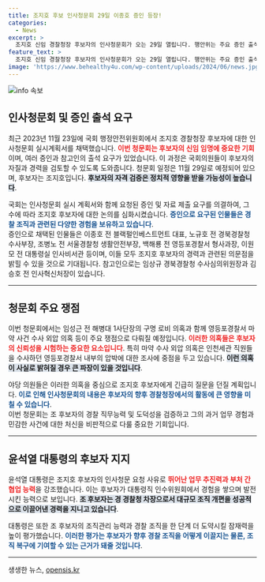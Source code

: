 ```yaml
---
title: 조지호 후보 인사청문회 29일 이종호 증인 등장!
categories:
  - News
excerpt: >
  조지호 신임 경찰청장 후보자의 인사청문회가 오는 29일 열립니다. 행안위는 주요 증인 출석을 요구하며, 야당은 경찰청의 수사 외압 의혹에 집중할 계획입니다. 클릭으로 진실을 확인하세요!
feature_text: >
  조지호 신임 경찰청장 후보자의 인사청문회가 오는 29일 열립니다. 행안위는 주요 증인 출석을 요구하며, 야당은 경찰청의 수사 외압 의혹에 집중할 계획입니다. 클릭으로 진실을 확인하세요!
image: 'https://www.behealthy4u.com/wp-content/uploads/2024/06/news.jpg'
---
```


<p><img src="https://www.behealthy4u.com/wp-content/uploads/2024/06/news.jpg" alt="info 속보" /></p>

<h2 data-ke-size="size26">인사청문회 및 증인 출석 요구</h2>

<p data-ke-size="size16">최근 2023년 11월 23일에 국회 행정안전위원회에서 조지호 경찰청장 후보자에 대한 인사청문회 실시계획서를 채택했습니다. <b><span style="color: #ee2323;">이번 청문회는 후보자의 신임 임명에 중요한 기회</span></b>이며, 여러 증인과 참고인의 출석 요구가 있었습니다. 이 과정은 국회의원들이 후보자의 자질과 경력을 검토할 수 있도록 도와줍니다. 청문회 일정은 11월 29일로 예정되어 있으며, 후보자는 조지호입니다. <b><span style="background-color: #21538527;">후보자의 자격 검증은 정치적 영향을 받을 가능성이 높습니다</span></b>.</p>

<p data-ke-size="size16">국회는 인사청문회 실시 계획서와 함께 요청된 증인 및 자료 제출 요구를 의결하여, 그 수에 따라 조지호 후보자에 대한 논의를 심화시켰습니다. <b><span style="color: #1a5490;">증인으로 요구된 인물들은 경찰 조직과 관련된 다양한 경험을 보유하고 있습니다</span></b>.<br>증인으로 채택된 인물들은 이종호 전 블랙펄인베스트먼트 대표, 노규호 전 경북경찰청 수사부장, 조병노 전 서울경찰청 생활안전부장, 백해룡 전 영등포경찰서 형사과장, 이원모 전 대통령실 인사비서관 등이며, 이들 모두 조지호 후보자의 경력과 관련된 의문점을 밝힐 수 있을 것으로 기대됩니다. 참고인으로는 임상규 경북경찰청 수사심의위원장과 김승호 전 인사혁신처장이 있습니다.</p>

<hr>

<h2 data-ke-size="size26">청문회 주요 쟁점</h2>

<p data-ke-size="size16">이번 청문회에서는 임성근 전 해병대 1사단장의 구명 로비 의혹과 함께 영등포경찰서 마약 사건 수사 외압 의혹 등이 주요 쟁점으로 다뤄질 예정입니다. <b><span style="color: #ee2323;">이러한 의혹들은 후보자의 신뢰성을 시험하는 중요한 요소입니다</span></b>. 특히 마약 수사 외압 의혹은 인천세관 직원들을 수사하던 영등포경찰서 내부의 압박에 대한 조사에 중점을 두고 있습니다. <b><span style="background-color: #21538527;">이런 의혹이 사실로 밝혀질 경우 큰 파장이 있을 것입니다</span></b>.</p>

<p data-ke-size="size16">야당 의원들은 이러한 의혹을 중심으로 조지호 후보자에게 긴급히 질문을 던질 계획입니다. <b><span style="color: #1a5490;">이로 인해 인사청문회의 내용은 후보자의 향후 경찰청장에서의 활동에 큰 영향을 미칠 수 있습니다</span></b>. <br>이번 청문회는 조 후보자의 경찰 직무능력 및 도덕성을 검증하고 그의 과거 업무 경험과 민감한 사건에 대한 처신을 비판적으로 다룰 중요한 기회입니다.</p>

<hr>

<h2 data-ke-size="size26">윤석열 대통령의 후보자 지지</h2>

<p data-ke-size="size16">윤석열 대통령은 조지호 후보자의 인사청문 요청 사유로 <b><span style="color: #ee2323;">뛰어난 업무 추진력과 부처 간 협업 능력</span></b>을 강조했습니다. 이는 후보자가 대통령직 인수위원회에서 경험을 쌓으며 발전시킨 능력으로 보입니다. <b><span style="background-color: #21538527;">조 후보자는 경 경찰청 차장으로서 대규모 조직 개편을 성공적으로 이끌어낸 경력을 지니고 있습니다</span></b>.</p>

<p data-ke-size="size16">대통령은 또한 조 후보자의 조직관리 능력과 경찰 조직을 한 단계 더 도약시킬 잠재력을 높이 평가했습니다. <b><span style="color: #1a5490;">이러한 평가는 후보자가 향후 경찰 조직을 어떻게 이끌지는 물론, 조직 복구에 기여할 수 있는 근거가 돼줄 것입니다</span></b>.</p>

<hr>

<p data-ke-size="size16"></p>
생생한 뉴스, <a href="https://opensis.kr" rel="dofollow">opensis.kr</a>



